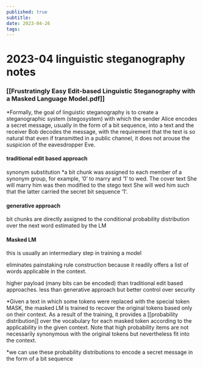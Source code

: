 ```yaml
---
published: true
subtitle: 
date: 2023-04-26
tags: 
---
```


# 2023-04 linguistic steganography notes

### [[Frustratingly Easy Edit-based Linguistic Steganography with a Masked Language Model.pdf]]
*Formally, the goal of linguistic steganography is to create a steganographic system (stegosystem) with which the sender Alice encodes a secret message, usually in the form of a bit sequence, into a text and the receiver Bob decodes the message, with the requirement that the text is so natural that even if transmitted in a public channel, it does not arouse the suspicion of the eavesdropper Eve.

#### traditional edit based approach
synonym substitution
*a bit chunk was assigned to each member of a synonym group, for example, ‘0’ to marry and ‘1’ to wed. The cover text She will marry him was then modified to the stego text She will wed him such that the latter carried the secret bit sequence ‘1’.

#### generative approach 
bit chunks are directly assigned to the conditional probability distribution over the next word estimated by the LM

#### Masked LM

this is usually an intermediary step in training a model

eliminates painstaking rule construction because it readily offers a list of words applicable in the context.

higher payload (many bits can be encoded) than traditional edit based approaches. less than generative approach but better control over security

*Given a text in which some tokens were replaced with the special token MASK, the masked LM is trained to recover the original tokens based only on their context. As a result of the training, it provides a [[probability distribution]] over the vocabulary for each masked token according to the applicability in the given context. Note that high probability items are not necessarily synonymous with the original tokens but nevertheless fit into the context.

*we can use these probability distributions to encode a secret message in the form of a bit sequence